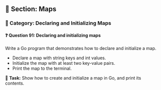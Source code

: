 ## 📘 Section: Maps  
### 🔹 Category: Declaring and Initializing Maps  
#### ❓ Question 91: Declaring and initializing maps

Write a Go program that demonstrates how to declare and initialize a map.

- Declare a map with string keys and int values.
- Initialize the map with at least two key-value pairs.
- Print the map to the terminal.

🔧 **Task:** Show how to create and initialize a map in Go, and print its contents.
